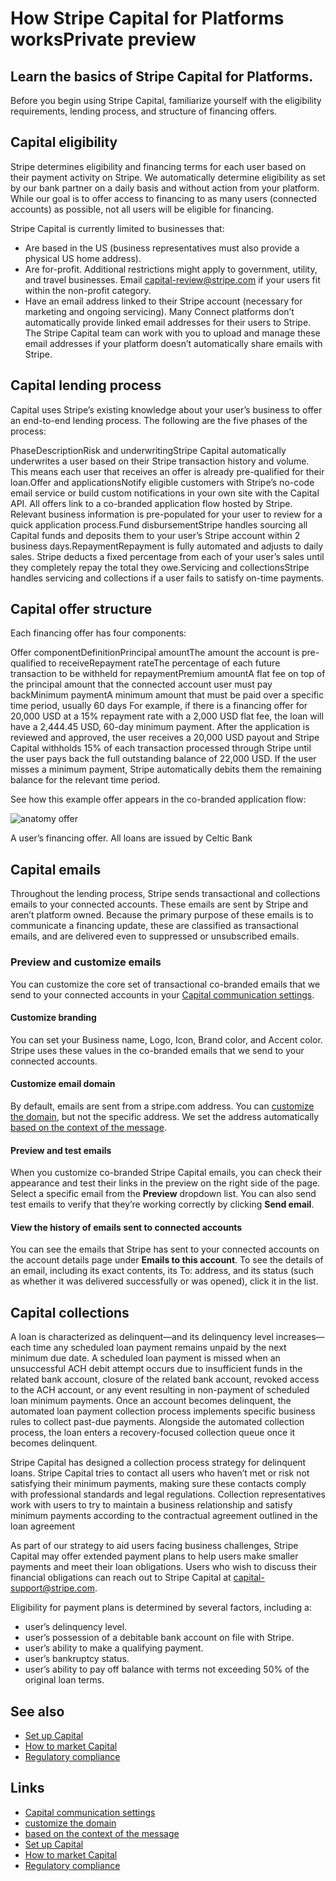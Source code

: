 # How Stripe Capital for Platforms worksPrivate preview

## Learn the basics of Stripe Capital for Platforms.

Before you begin using Stripe Capital, familiarize yourself with the eligibility
requirements, lending process, and structure of financing offers.

## Capital eligibility

Stripe determines eligibility and financing terms for each user based on their
payment activity on Stripe. We automatically determine eligibility as set by our
bank partner on a daily basis and without action from your platform. While our
goal is to offer access to financing to as many users (connected accounts) as
possible, not all users will be eligible for financing.

Stripe Capital is currently limited to businesses that:

- Are based in the US (business representatives must also provide a physical US
home address).
- Are for-profit. Additional restrictions might apply to government, utility,
and travel businesses. Email
[capital-review@stripe.com](mailto:capital-review@stripe.com) if your users fit
within the non-profit category.
- Have an email address linked to their Stripe account (necessary for marketing
and ongoing servicing). Many Connect platforms don’t automatically provide
linked email addresses for their users to Stripe. The Stripe Capital team can
work with you to upload and manage these email addresses if your platform
doesn’t automatically share emails with Stripe.

## Capital lending process

Capital uses Stripe’s existing knowledge about your user’s business to offer an
end-to-end lending process. The following are the five phases of the process:

PhaseDescriptionRisk and underwritingStripe Capital automatically underwrites a
user based on their Stripe transaction history and volume. This means each user
that receives an offer is already pre-qualified for their loan.Offer and
applicationsNotify eligible customers with Stripe’s no-code email service or
build custom notifications in your own site with the Capital API. All offers
link to a co-branded application flow hosted by Stripe. Relevant business
information is pre-populated for your user to review for a quick application
process.Fund disbursementStripe handles sourcing all Capital funds and deposits
them to your user’s Stripe account within 2 business days.RepaymentRepayment is
fully automated and adjusts to daily sales. Stripe deducts a fixed percentage
from each of your user’s sales until they completely repay the total they
owe.Servicing and collectionsStripe handles servicing and collections if a user
fails to satisfy on-time payments.
## Capital offer structure

Each financing offer has four components:

Offer componentDefinitionPrincipal amountThe amount the account is pre-qualified
to receiveRepayment rateThe percentage of each future transaction to be withheld
for repaymentPremium amountA flat fee on top of the principal amount that the
connected account user must pay backMinimum paymentA minimum amount that must be
paid over a specific time period, usually 60 days
For example, if there is a financing offer for 20,000 USD at a 15% repayment
rate with a 2,000 USD flat fee, the loan will have a 2,444.45 USD, 60-day
minimum payment. After the application is reviewed and approved, the user
receives a 20,000 USD payout and Stripe Capital withholds 15% of each
transaction processed through Stripe until the user pays back the full
outstanding balance of 22,000 USD. If the user misses a minimum payment, Stripe
automatically debits them the remaining balance for the relevant time period.

See how this example offer appears in the co-branded application flow:

![anatomy
offer](https://b.stripecdn.com/docs-statics-srv/assets/offer-anatomy.25435a5c27bd4804965991bf4ba77e00.png)

A user’s financing offer. All loans are issued by Celtic Bank

## Capital emails

Throughout the lending process, Stripe sends transactional and collections
emails to your connected accounts. These emails are sent by Stripe and aren’t
platform owned. Because the primary purpose of these emails is to communicate a
financing update, these are classified as transactional emails, and are
delivered even to suppressed or unsubscribed emails.

### Preview and customize emails

You can customize the core set of transactional co-branded emails that we send
to your connected accounts in your [Capital communication
settings](https://dashboard.stripe.com/settings/connect/communication/email_preview?activeProduct=capital_for_platforms).

#### Customize branding

You can set your Business name, Logo, Icon, Brand color, and Accent color.
Stripe uses these values in the co-branded emails that we send to your connected
accounts.

#### Customize email domain

By default, emails are sent from a stripe.com address. You can [customize the
domain](https://docs.stripe.com/get-started/account/email-domain), but not the
specific address. We set the address automatically [based on the context of the
message](https://support.stripe.com/questions/custom-email-domain).

#### Preview and test emails

When you customize co-branded Stripe Capital emails, you can check their
appearance and test their links in the preview on the right side of the page.
Select a specific email from the **Preview** dropdown list. You can also send
test emails to verify that they’re working correctly by clicking **Send email**.

#### View the history of emails sent to connected accounts

You can see the emails that Stripe has sent to your connected accounts on the
account details page under **Emails to this account**. To see the details of an
email, including its exact contents, its To: address, and its status (such as
whether it was delivered successfully or was opened), click it in the list.

## Capital collections

A loan is characterized as delinquent—and its delinquency level increases—each
time any scheduled loan payment remains unpaid by the next minimum due date. A
scheduled loan payment is missed when an unsuccessful ACH debit attempt occurs
due to insufficient funds in the related bank account, closure of the related
bank account, revoked access to the ACH account, or any event resulting in
non-payment of scheduled loan minimum payments. Once an account becomes
delinquent, the automated loan payment collection process implements specific
business rules to collect past-due payments. Alongside the automated collection
process, the loan enters a recovery-focused collection queue once it becomes
delinquent.

Stripe Capital has designed a collection process strategy for delinquent loans.
Stripe Capital tries to contact all users who haven’t met or risk not satisfying
their minimum payments, making sure these contacts comply with professional
standards and legal regulations. Collection representatives work with users to
try to maintain a business relationship and satisfy minimum payments according
to the contractual agreement outlined in the loan agreement

As part of our strategy to aid users facing business challenges, Stripe Capital
may offer extended payment plans to help users make smaller payments and meet
their loan obligations. Users who wish to discuss their financial obligations
can reach out to Stripe Capital at
[capital-support@stripe.com](mailto:capital-support@stripe.com).

Eligibility for payment plans is determined by several factors, including a:

- user’s delinquency level.
- user’s possession of a debitable bank account on file with Stripe.
- user’s ability to make a qualifying payment.
- user’s bankruptcy status.
- user’s ability to pay off balance with terms not exceeding 50% of the original
loan terms.

## See also

- [Set up Capital](https://docs.stripe.com/capital/getting-started)
- [How to market Capital](https://docs.stripe.com/capital/marketing)
- [Regulatory compliance](https://docs.stripe.com/capital/regulatory-compliance)

## Links

- [Capital communication
settings](https://dashboard.stripe.com/settings/connect/communication/email_preview?activeProduct=capital_for_platforms)
- [customize the
domain](https://docs.stripe.com/get-started/account/email-domain)
- [based on the context of the
message](https://support.stripe.com/questions/custom-email-domain)
- [Set up Capital](https://docs.stripe.com/capital/getting-started)
- [How to market Capital](https://docs.stripe.com/capital/marketing)
- [Regulatory compliance](https://docs.stripe.com/capital/regulatory-compliance)